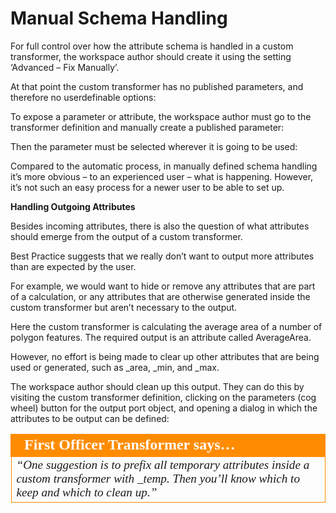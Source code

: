 # Manual Schema Handling


For full control over how the attribute schema is handled in a custom transformer, the workspace author should create it using the setting ‘Advanced – Fix Manually’.

At that point the custom transformer has no published parameters, and therefore no userdefinable options:

To expose a parameter or attribute, the workspace author must go to the transformer definition and manually create a published parameter:

Then the parameter must be selected wherever it is going to be used:

Compared to the automatic process, in manually defined schema handling it’s more obvious – to an experienced user – what is happening. However, it’s not such an easy process for a newer user to be able to set up.

**Handling Outgoing Attributes**

Besides incoming attributes, there is also the question of what attributes should emerge from the output of a custom transformer.

Best Practice suggests that we really don’t want to output more attributes than are expected by the user.

For example, we would want to hide or remove any attributes that are part of a calculation, or any attributes that are otherwise generated inside the custom transformer but aren’t necessary to the output.

Here the custom transformer is calculating the average area of a number of polygon features.
The required output is an attribute called AverageArea.

However, no effort is being made to clear up other attributes that are being used or generated, such as _area, _min, and _max.

The workspace author should clean up this output. They can do this by visiting the custom transformer definition, clicking on the parameters (cog wheel) button for the output port object, and opening a dialog in which the attributes to be output can be defined:

<table style="border-spacing: 0px">
<tr>
<td style="vertical-align:middle;background-color:darkorange;border: 2px solid darkorange">
<i class="fa fa-quote-left fa-lg fa-pull-left fa-fw" style="color:white;padding-right: 12px;vertical-align:text-top"></i>
<span style="color:white;font-size:x-large;font-weight: bold;font-family:serif">First Officer Transformer says…</span>
</td>
</tr>

<tr>
<td style="border: 1px solid darkorange">
<span style="font-family:serif; font-style:italic; font-size:larger">
“One suggestion is to prefix all temporary attributes inside a custom
transformer with _temp. Then you’ll know which to keep and which to
clean up.”
</span>
</td>
</tr>
</table>